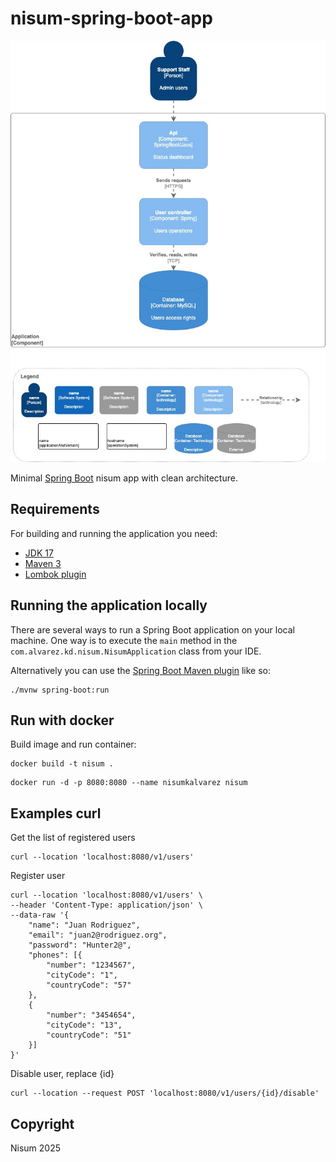 # nisum-spring-boot-app

![C4](C4-Component.jpg)

Minimal [Spring Boot](http://projects.spring.io/spring-boot/) nisum app with clean architecture.

## Requirements

For building and running the application you need:

- [JDK 17](https://adoptium.net/es/temurin/releases/?package=jdk)
- [Maven 3](https://maven.apache.org)
- [Lombok plugin](https://projectlombok.org/)

## Running the application locally

There are several ways to run a Spring Boot application on your local machine. One way is to execute the `main` method in the `com.alvarez.kd.nisum.NisumApplication` class from your IDE.

Alternatively you can use the [Spring Boot Maven plugin](https://docs.spring.io/spring-boot/docs/current/reference/html/build-tool-plugins-maven-plugin.html) like so:

```shell
./mvnw spring-boot:run
```

## Run with docker

Build image and run container:

```shell
docker build -t nisum . 
```

```shell 
docker run -d -p 8080:8080 --name nisumkalvarez nisum
```

## Examples curl

Get the list of registered users

```shell
curl --location 'localhost:8080/v1/users'
```

Register user

```shell
curl --location 'localhost:8080/v1/users' \
--header 'Content-Type: application/json' \
--data-raw '{
	"name": "Juan Rodriguez",
	"email": "juan2@rodriguez.org",
	"password": "Hunter2@",
	"phones": [{
		"number": "1234567",
		"cityCode": "1",
		"countryCode": "57"
	},
    {
		"number": "3454654",
		"cityCode": "13",
		"countryCode": "51"
	}]
}'
```

Disable user, replace {id}

```shell
curl --location --request POST 'localhost:8080/v1/users/{id}/disable'
```


## Copyright

Nisum 2025

